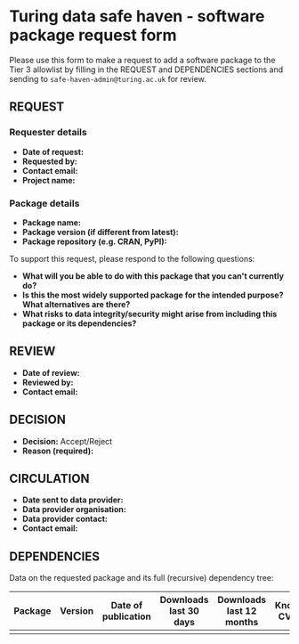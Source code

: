 # Turing data safe haven - software package request form

Please use this form to make a request to add a software package to the Tier 3 allowlist by filling in the REQUEST and DEPENDENCIES sections and sending to `safe-haven-admin@turing.ac.uk` for review.

## REQUEST

### Requester details

+ **Date of request:**
+ **Requested by:**
+ **Contact email:**
+ **Project name:**

### Package details

+ **Package name:**
+ **Package version (if different from latest):**
+ **Package repository (e.g. CRAN, PyPI):**

To support this request, please respond to the following questions:

+ **What will you be able to do with this package that you can't currently do?**
+ **Is this the most widely supported package for the intended purpose? What alternatives are there?**
+ **What risks to data integrity/security might arise from including this package or its dependencies?**

## REVIEW

+ **Date of review:**
+ **Reviewed by:**
+ **Contact email:**

## DECISION

+ **Decision:** Accept/Reject
+ **Reason (required):**

## CIRCULATION

+ **Date sent to data provider:**
+ **Data provider organisation:**
+ **Data provider contact:**
+ **Contact email:**

## DEPENDENCIES

Data on the requested package and its full (recursive) dependency tree:

| Package | Version | Date of publication | Downloads last 30 days | Downloads last 12 months | Known CVEs |
| --------|---------|---------------------|------------------------|--------------------------|------------|
|         |         |                     |                        |                          |            |

